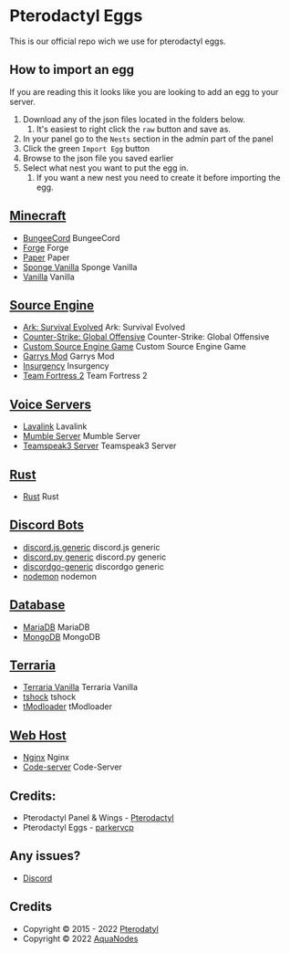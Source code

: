 # Pterodactyl Eggs
This is our official repo wich we use for pterodactyl eggs.

## How to import an egg

If you are reading this it looks like you are looking to add an egg to your server.

1. Download any of the json files located in the folders below.
   1. It's easiest to right click the `raw` button and save as.
2. In your panel go to the `Nests` section in the admin part of the panel
3. Click the green `Import Egg` button
4. Browse to the json file you saved earlier
5. Select what nest you want to put the egg in.
   1. If you want a new nest you need to create it before importing the egg.

## [Minecraft](/Minecraft)
* [BungeeCord](/Minecraft/egg-bungeecord.json) BungeeCord
* [Forge](/Minecraft/egg-forge-minecraft.json) Forge
* [Paper](/Minecraft/egg-paper.json) Paper
* [Sponge Vanilla](/Minecraft/egg-sponge--sponge-vanilla.json) Sponge Vanilla
* [Vanilla](/Minecraft/egg-vanilla-minecraft.json) Vanilla

## [Source Engine](/Source-Engine)
* [Ark: Survival Evolved](/Source-Engine/egg-ark--survival-evolved.json) Ark: Survival Evolved
* [Counter-Strike: Global Offensive](/Source-Engine/egg-counter--strike--global-offensive.json) Counter-Strike: Global Offensive
* [Custom Source Engine Game](/Source-Engine/egg-custom-source-engine-game.json) Custom Source Engine Game
* [Garrys Mod](/Source-Engine/egg-garrys-mod.json) Garrys Mod
* [Insurgency](/Source-Engine/egg-insurgency.json) Insurgency
* [Team Fortress 2](/Source-Engine/egg-team-fortress2.json) Team Fortress 2

## [Voice Servers](/Voice-Servers)
* [Lavalink](/Voice-Servers/egg-lavalink.json) Lavalink
* [Mumble Server](/Voice-Servers/egg-mumble-server.json) Mumble Server
* [Teamspeak3 Server](/Voice-Servers/egg-teamspeak3-server.json) Teamspeak3 Server

## [Rust](/Rust)
* [Rust](/Source-Engine/egg-rust.json) Rust

## [Discord Bots](/Discord-Bots)
* [discord.js generic](/Discord-Bots/egg-discord-js-generic) discord.js generic
* [discord.py generic](/Discord-Bots/egg-discord-py-generic.json) discord.py generic
* [discordgo-generic](/Discord-Bots/egg-discordgo-generic.json) discordgo generic
* [nodemon](/Discord-Bots/egg-nodemon.json) nodemon

## [Database](/Database)
* [MariaDB](/Database/egg-maria-d-b.json) MariaDB
* [MongoDB](/Database/egg-mongo-d-b.json) MongoDB

## [Terraria](/Terraria)
* [Terraria Vanilla](/Terraria/egg-terraria-vanilla.json) Terraria Vanilla
* [tshock](/Terraria/egg-tshock.json) tshock
* [tModloader](/Terraria/egg-t-modloader.json) tModloader

## [Web Host](/Web-Host)
* [Nginx](/Web-Host/egg-nginx.json) Nginx
* [Code-server](/Web-Host/egg-code--server.json) Code-Server


## Credits:
* Pterodactyl Panel & Wings - [Pterodactyl](https://pterodactyl.io)
* Pterodactyl Eggs - [parkervcp](https://github.com/parkervcp)

## Any issues?
* [Discord](https://dsc.gg/aquanodes)

## Credits
* Copyright © 2015 - 2022 [Pterodatyl](https://pterodactyl.io) 
* Copyright © 2022 [AquaNodes](https://aquanodes.live)
